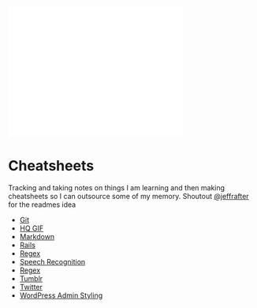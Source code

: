 ![](assets/images/404.gif)

# Cheatsheets
Tracking and taking notes on things I am learning and then making cheatsheets so I can outsource some of my memory. Shoutout [@jeffrafter](https://github.com/jeffrafter/howto) for the readmes idea

- [Git](https://github.com/gradywoodruff/cheatsheet/blob/master/git.md)
- [HQ GIF](https://github.com/gradywoodruff/cheatsheet/blob/master/hq_gif.md)
- [Markdown](https://github.com/gradywoodruff/cheatsheet/blob/master/markdown.md)
- [Rails](https://github.com/gradywoodruff/cheatsheet/blob/master/rails.md)
- [Regex](https://github.com/gradywoodruff/cheatsheet/blob/master/regex.md)
- [Speech Recognition](https://github.com/gradywoodruff/cheatsheet/blob/master/speech_recognition.md)
- [Regex](https://github.com/gradywoodruff/cheatsheet/blob/master/regex.md)
- [Tumblr](https://github.com/gradywoodruff/cheatsheet/blob/master/tumblr.md)
- [Twitter](https://github.com/gradywoodruff/cheatsheet/blob/master/twitter.md)
- [WordPress Admin Styling](https://github.com/gradywoodruff/cheatsheet/blob/master/wp-admin.md)
